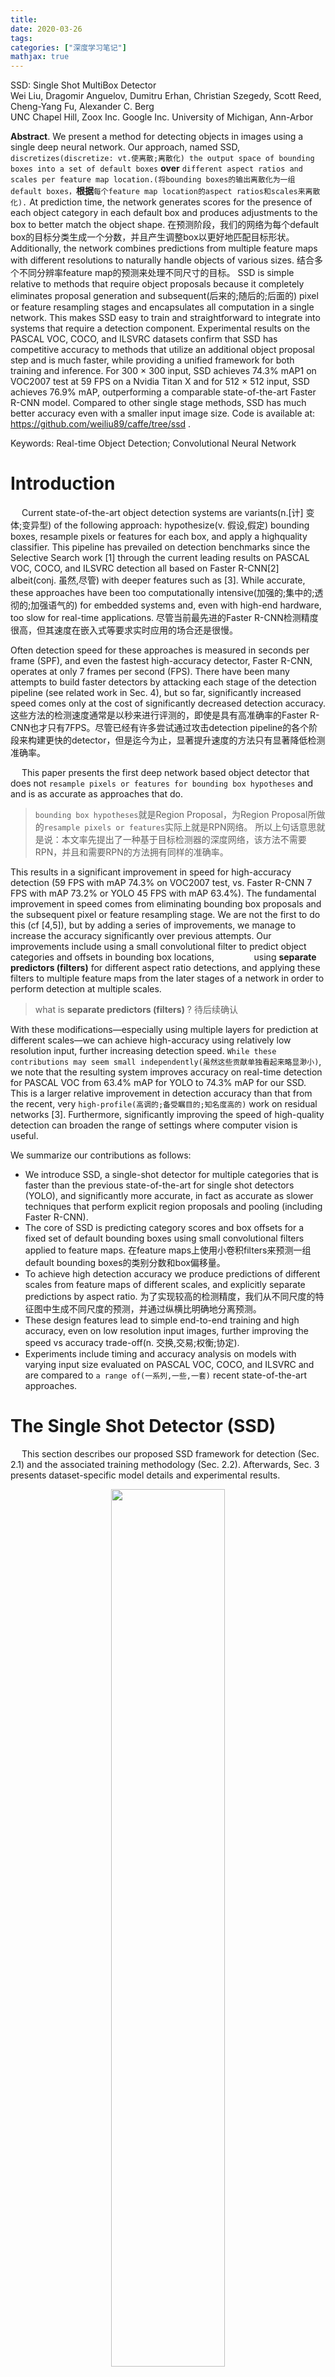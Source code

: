 ```yaml
---
title: 
date: 2020-03-26
tags:
categories: ["深度学习笔记"]
mathjax: true
---
```

SSD: Single Shot MultiBox Detector \
Wei Liu, Dragomir Anguelov, Dumitru Erhan, Christian Szegedy,
Scott Reed, Cheng-Yang Fu, Alexander C. Berg \
UNC Chapel Hill, Zoox Inc. Google Inc. University of Michigan, Ann-Arbor
<!-- more -->

**Abstract**. We present a method for detecting objects in images using a single deep neural network. Our approach, named SSD, `discretizes(discretize: vt.使离散;离散化) the output space of bounding boxes into a set of default boxes` **over** `different aspect ratios and scales per feature map location.(将bounding boxes的输出离散化为一组default boxes，`**根据**`每个feature map location的aspect ratios和scales来离散化).` 
At prediction time, the network generates scores for the presence of each object category in each default box and produces adjustments to the box to better match the object shape. 
在预测阶段，我们的网络为每个default box的目标分类生成一个分数，并且产生调整box以更好地匹配目标形状。
Additionally, the network combines predictions from multiple feature maps with different resolutions to naturally handle objects of various sizes. 
结合多个不同分辨率feature map的预测来处理不同尺寸的目标。
SSD is simple relative to methods that require object proposals because it completely eliminates proposal generation and subsequent(后来的;随后的;后面的) pixel or feature resampling stages and encapsulates all computation in a single network. This makes SSD easy to train and straightforward to integrate into systems that require a detection component. Experimental results on the PASCAL VOC, COCO, and ILSVRC datasets confirm that SSD has competitive accuracy to methods that utilize an additional object proposal step and is much faster, while providing a unified framework for both training and inference. For 300 × 300 input, SSD achieves 74.3% mAP1 on VOC2007 test at 59 FPS on a Nvidia Titan X and for 512 × 512 input, SSD achieves 76.9% mAP, outperforming a comparable state-of-the-art Faster R-CNN model. Compared to other single stage methods, SSD has much better accuracy even with a smaller input image size. Code is available at: https://github.com/weiliu89/caffe/tree/ssd . 

Keywords: Real-time Object Detection; Convolutional Neural Network

# Introduction
&emsp; Current state-of-the-art object detection systems are variants(n.[计] 变体;变异型) of the following approach: hypothesize(v. 假设,假定) bounding boxes, resample pixels or features for each box, and apply a highquality classifier. This pipeline has prevailed on detection benchmarks since the Selective Search work [1] through the current leading results on PASCAL VOC, COCO, and ILSVRC detection all based on Faster R-CNN[2] albeit(conj. 虽然,尽管) with deeper features such as [3]. While accurate, these approaches have been too computationally intensive(加强的;集中的;透彻的;加强语气的) for embedded systems and, even with high-end hardware, too slow for real-time applications.
尽管当前最先进的Faster R-CNN检测精度很高，但其速度在嵌入式等要求实时应用的场合还是很慢。

Often detection speed for these approaches is measured in seconds per frame (SPF), and even the fastest high-accuracy detector, Faster R-CNN, operates at only 7 frames per second (FPS). There have been many attempts to build faster detectors by attacking each stage of the detection pipeline (see related work in Sec. 4), but so far, significantly increased speed comes only at the cost of significantly decreased detection accuracy.
这些方法的检测速度通常是以秒来进行评测的，即使是具有高准确率的Faster R-CNN也才只有7FPS。尽管已经有许多尝试通过攻击detection pipeline的各个阶段来构建更快的detector，但是迄今为止，显著提升速度的方法只有显著降低检测准确率。


&emsp; This paper presents the first deep network based object detector that does not `resample pixels or features for bounding box hypotheses` and and is as accurate as approaches that do. 
> `bounding box hypotheses`就是Region Proposal，为Region Proposal所做的`resample pixels or features`实际上就是RPN网络。
所以上句话意思就是说：本文率先提出了一种基于目标检测器的深度网络，该方法不需要RPN，并且和需要RPN的方法拥有同样的准确率。

This results in a significant improvement in speed for high-accuracy detection (59 FPS with mAP 74.3% on VOC2007 test, vs. Faster R-CNN 7 FPS with mAP 73.2% or YOLO 45 FPS with mAP 63.4%). The fundamental improvement in speed comes from eliminating bounding box proposals and the subsequent pixel or feature resampling stage. We are not the first to do this (cf [4,5]), but by adding a series of improvements, we manage to increase the accuracy significantly over previous attempts. 
Our improvements include using a small convolutional filter to predict object categories and offsets in bounding box locations, &emsp;&emsp;&emsp;&emsp; using **separate predictors (filters)** for different aspect ratio detections, and applying these filters to multiple feature maps from the later stages of a network in order to perform detection at multiple scales. 
> what is **separate predictors (filters)** ? 待后续确认

With these modifications—especially using multiple layers for prediction at different scales—we can achieve high-accuracy using relatively low resolution input, further increasing detection speed. 
`While these contributions may seem small independently(虽然这些贡献单独看起来略显渺小)`, we note that the resulting system improves accuracy on real-time detection for PASCAL VOC from 63.4% mAP for YOLO to 74.3% mAP for our SSD. 
This is a larger relative improvement in detection accuracy than that from the recent, very `high-profile(高调的;备受瞩目的;知名度高的)` work on residual networks [3]. Furthermore, significantly improving the speed of high-quality detection can broaden the range of settings where computer vision is useful.

We summarize our contributions as follows: 
- We introduce SSD, a single-shot detector for multiple categories that is faster than the previous state-of-the-art for single shot detectors (YOLO), and significantly more accurate, in fact as accurate as slower techniques that perform explicit region proposals and pooling (including Faster R-CNN).
- The core of SSD is predicting category scores and box offsets for a fixed set of default bounding boxes using small convolutional filters applied to feature maps. 
在feature maps上使用小卷积filters来预测一组default bounding boxes的类别分数和box偏移量。
- To achieve high detection accuracy we produce predictions of different scales from feature maps of different scales, and explicitly separate predictions by aspect ratio. 
为了实现较高的检测精度，我们从不同尺度的特征图中生成不同尺度的预测，并通过纵横比明确地分离预测。
- These design features lead to simple end-to-end training and high accuracy, even on low resolution input images, further improving the speed vs accuracy trade-off(n. 交换,交易;权衡;协定). 
- Experiments include timing and accuracy analysis on models with varying input size evaluated on PASCAL VOC, COCO, and ILSVRC and are compared to `a range of(一系列,一些,一套)` recent state-of-the-art approaches.


# The Single Shot Detector (SSD)
&emsp; This section describes our proposed SSD framework for detection (Sec. 2.1) and the associated training methodology (Sec. 2.2). Afterwards, Sec. 3 presents dataset-specific model details and experimental results.

<div align=center>
  <img src="https://github.com/JuneXia/JuneXia.github.io/raw/hexo/source/images/ml/SSD1.jpg" width = 60% height = 60% />
</div>
> Fig. 1: SSD framework. (a) SSD only needs an input image and ground truth boxes for each object during training. In a convolutional fashion, we evaluate a small set (e.g. 4) of default boxes of different aspect ratios at each location in several feature maps with different scales (e.g. 8 × 8 and 4 × 4 in (b) and \(c\)). 
For each default box, we predict both the shape offsets and the confidences for all object categories ((c1, c2, · · · , cp)). At training time, we first match these default boxes to the ground truth boxes. 
For example, we have matched two default boxes with the cat and one with the dog, which are treated as positives and the rest as negatives. 
The model loss is a weighted sum between localization loss (e.g. Smooth L1 [6]) and confidence loss (e.g. Softmax).

## Model
&emsp; The SSD approach is based on a feed-forward convolutional network that produces a fixed-size collection of bounding boxes and scores for the presence of object class instances in those boxes, SSD是一个基于前馈卷积网络的方法，它产生一个固定尺寸的bounding boxes集合，并对这些boxes中存在的目标类别实例进行打分。
followed by a non-maximum suppression step to produce the final detections. 然后执行一个非极大值抑制步骤以产生最后的检测结果。
The early network layers are based on a standard architecture used for high quality image classification (truncated before any classification layers), which we will call the base network.
> 作者是使用VGG作为这个base network的，当然也可以使用其他网络结构

We then add auxiliary structure to the network to produce detections with the following key features:
**Multi-scale feature maps for detection** We add convolutional feature layers to the end of the truncated base network. These layers decrease in size progressively(渐进地;逐步的;日益增多地) and allow predictions of detections at multiple scales. 
The convolutional model &emsp; for predicting detections &emsp; is different for each feature layer (cf Overfeat[4] and YOLO[5] that operate on a single scale feature map). 
每个特征层用于预测检测的卷积模型是不同的。
**Convolutional predictors for detection** Each added feature layer (or optionally an existing feature layer from the base network) can produce a fixed set of detection predictions using a set of convolutional filters. 每个添加的feature layer使用一组卷积filters进行预测并产生一组固定的检测结果。
These are indicated on top of the SSD network architecture in Fig. 2. 
For a feature layer of size m × n with p channels, the basic element for predicting parameters of a potential detection is a 3 × 3 × p small kernel that produces either a score for a category, or a shape offset relative to the default box coordinates. 
> 蹩脚直译：
> 对于一个有 $p$ 个channel的m × n大小的feature layer，用来预测~~一个潜在检测的参数~~的基本元素是一个 3 × 3 × p 的小kernel，它既可以生成一个类别分数，也可以生成一个相对default box坐标的偏移。
> 
> 概括翻译：
> 对于一个有 p 个channel的m × n大小的feature layer，使用 3 × 3 × p 的小kernel进行预测操作，它既可以生成类别分数也可以生成一个相对default box坐标的偏移。

At each of the m × n locations where the kernel is applied, it produces an output value. `The bounding box offset output values are measured relative to a default box position relative to each feature map location (bounding box偏移量输出值相对于每个feature map位置的default box位置进行测量)` (*cf* the architecture of YOLO[5] that uses an intermediate(n. adj. 中间(的),过渡(的)) fully connected layer instead of a convolutional filter for this step). 

<div align=center>
  <img src="https://github.com/JuneXia/JuneXia.github.io/raw/hexo/source/images/ml/SSD2.jpg" width = 60% height = 60% />
</div>
> Fig. 2: A comparison between two single shot detection models: SSD and YOLO [5]. Our SSD model adds several feature layers to the end of a base network, which predict the offsets to default boxes of different scales and aspect ratios and their associated confidences. SSD with a 300 × 300 input size significantly outperforms(vt. 胜过;做得比……好) its 448 × 448 YOLO counterpart in accuracy on VOC2007 test while also improving the speed.

**Default boxes and aspect ratios** We associate a set of default bounding boxes with each feature map cell, for multiple feature maps at the top of the network. 
我们将一组default bounding boxes与每个feature map cell关联起来，用于网络顶部的多个feature maps。
The default boxes tile the feature map in a convolutional manner, so that the position of each box relative to its corresponding cell is fixed. 
default boxes以卷积方式平铺feature map，因此每个box相对于其相应cell的位置是固定的。
At each feature map cell, we predict the offsets relative to the default box shapes in the cell, as well as the per-class scores that indicate the presence of a class instance in each of those boxes. 
在每个feature map cell中，我们预测相对于cell中的default box形状的偏移量，以及每个类的分数，这表示每个boxes中存在一个类实例。
Specifically, for each box out of k at a given location, we compute c class scores and the 4 offsets relative to the original default box shape. 
具体地说，对于给定位置上k之外的每个方块，我们计算c个类别的分数和相对于原始default box形状的4个偏移量。
This results in a total of $(c + 4)k$ filters that are applied around each location in the feature map, yielding $(c + 4)kmn$ outputs for a $m × n$ feature map. For an illustration of default boxes, please refer to Fig. 1. Our default boxes are similar to the anchor boxes used in Faster R-CNN [2], however we apply them to several feature maps of different resolutions. 
Allowing different default box shapes in several feature maps let us efficiently discretize(v. 离散) the space of possible output box shapes.
允许在多个feature maps中使用不同的default box形状 使得我们可以有效地discretize可能的输出box形状空间。

## Training
&emsp; The key difference between training SSD and training a typical detector that uses region proposals, is that ground truth information needs to be assigned to specific outputs in the fixed set of detector outputs. 
训练SSD和其他使用region proposals的典型检测器的不同之处关键在于 ground truth信息需要被分配到一组固定检测器的指定输出。
Some version of this is also required for training in YOLO[5] and for the region proposal stage of Faster R-CNN[2] and MultiBox[7]. Once this assignment is determined, the loss function and back propagation are applied end-to-end. 
Training also involves choosing the set of default boxes and scales for detection as well as the hard negative mining and data augmentation strategies.
训练还包括为检测器选择一组default boxes和scales，以及难例挖掘和数据增强策略。


**Matching strategy** During training we need to determine which default boxes correspond to a ground truth detection and train the network accordingly(adv. 因此;于是;相应地;照着). 
在训练过程中，我们需要确定哪些default boxes对应于ground truth，并相应地训练网络。
For each ground truth box we are selecting from default boxes that vary over location, aspect ratio, and scale. 
对于每个ground truth框，我们选择的是根据位置、长宽比和比例而变化的默认框。
We begin by matching each ground truth box to the default box with the best jaccard overlap (as in MultiBox [7]). Unlike MultiBox, we then match default boxes to any ground truth with jaccard overlap higher than a threshold (0.5). This simplifies the learning problem, allowing the network to predict high scores for multiple overlapping default boxes rather than requiring it to pick(选择,挑选;采摘;挖) only the one with maximum overlap. 

**Training objective** The SSD training objective is derived from the MultiBox objective [7,8] but is extended to handle multiple object categories. 
Let $x^p_{ij} = \{1, 0\}$ be an indicator for matching the $i$-th default box to the $j$-th ground truth box of category p. In the matching strategy above, we can have $\sum_i x^p_{ij} \geq 1$. 
假设 $x^p_{ij} = \{1, 0\}$ 是匹配第 i 个default box和第 j 个类别为 p 的 ground truth box 的目标。
> 简单来说，就是如果 default box 和 ground truth box 匹配，则 $x^p_{ij} = 1$，否则 $x^p_{ij} = 0$。可以理解为《信号与系统》中的冲激函数或抽样函数。

The overall objective loss function is a weighted sum of the localization loss (loc) and the confidence loss (conf):
<div align=center>
  <img src="https://github.com/JuneXia/JuneXia.github.io/raw/hexo/source/images/ml/SSD3.jpg" width = 60% height = 60% />
</div>

where $N$ is the number of matched default boxes. If $N = 0$, wet set the loss to 0. The localization loss is a Smooth L1 loss [6] between the predicted box (l) and the ground truth box (g) `parameters`.
> 这里的`parameters`不知为何意，TODO.

Similar to Faster R-CNN [2], we regress to offsets for the center ($cx, cy$) of the default bounding box ($d$) and for its width ($w$) and height ($h$).
与Faster R-CNN类似，我们回归与default bounding box的中心($cx, cy$)以及宽($w$)和高($h$)的偏移量。
<div align=center>
  <img src="https://github.com/JuneXia/JuneXia.github.io/raw/hexo/source/images/ml/SSD4.jpg" width = 60% height = 60% />
</div>

> 我的一些理解：
> $\hat{g}^m_j$ 可以理解为ground truth相对于default box的偏移量，$l^m_i$是predicted box相对于default box的偏移量，而 $L1(l^m_i - \hat{g}^m_j)$ 就是希望 $l^m_i$与$\hat{g}^m_j$ 之间越小越好。
> 
> 那么怎么来衡量这个偏移量呢？
> 对于中心点($cx, cy$)偏移量的衡量，$cx$ 是通过公式 $(g^{cx}_j - d^{cx}_i) / d^w_i$ 来衡量的，$cy$ 类似；
> 而对于宽$w$和高$h$的偏移量，$w$ 是通过公式 $\text{log}(\frac{g^w_j}{d^w_i})$ 来进行衡量的，$h$ 类似。
> 为什么这样做，可参考文献 [m1]

The confidence loss is the softmax loss over multiple classes confidences ($c$)
<div align=center>
  <img src="https://github.com/JuneXia/JuneXia.github.io/raw/hexo/source/images/ml/SSD5.jpg" width = 60% height = 60% />
</div>

and the weight term $\alpha$ is set to 1 by cross validation.


**Choosing scales and aspect ratios for default boxes** To handle different object scales, some methods [4,9] suggest processing the image at different sizes and combining the results afterwards(adv. 后来;然后). However, by utilizing feature maps from several different layers in a single network for prediction we can mimic(vt. 模仿,摹拟. adj. 模仿的,模拟的;假装的) the same effect, while also sharing parameters across all object scales. Previous works [10,11] have shown that using feature maps from the lower layers can improve semantic segmentation quality because the lower layers capture more fine details of the input objects. Similarly, [12] showed that adding global context pooled from a feature map can help smooth the segmentation results.

`motivate`: v. 刺激，使有动机，激发…的积极性；成为……的动机；给出理由；申请 \
`Motivated` by these methods, we use both the lower and upper feature maps for detection. Figure 1 shows two exemplar feature maps (8×8 and 4×4) which are used in the framework. 
In practice, we can use many more with small computational `overhead(n. 经常性支出，运营费用（常用复数 overheads）；（飞机的）顶舱；adj. 在头上方的，在空中的；地面以上的，高架的；（费用、开支等）经常的，日常的；adv. 在头顶上方，在空中；在高处). `
在实践中，我们可以用较小的计算开销使用更多的feature maps。

&emsp; Feature maps from different levels within a network are known to have different ( empirical(经验主义的) ) receptive field sizes [13]. Fortunately(幸运地), within the SSD framework, the default boxes do not necessary need to correspond to the actual receptive fields of each layer. 
We design the tiling of default boxes so that specific feature maps learn to be responsive to particular(adj. 特定的,特别的;详细的;独有的;挑剔的) scales of the objects. 
我将default boxes设计成平铺形式，以至于指定的feature maps能够学习到特定目标尺度的响应。
Suppose we want to use $m$ feature maps for prediction. The scale of the default boxes for each feature map is computed as:
$$s_k = s_{min} + \frac{s_{max} - s_{min}}{m - 1} (k - 1), \qquad k \in [1, m]  \tag{4}$$

where $s_{min}$ is $0.2$ and $s_{max}$ is $0.9$, meaning the lowest layer has a scale of $0.2$ and the highest layer has a scale of $0.9$, and all layers in between are regularly(adv. 定期地；有规律地；整齐地；匀称地) spaced. 
在这之间所有的layers都是有规律的间隔着。\
We impose different aspect ratios for the default boxes, and denote them as $a_r \in \{1, 2, 3, \frac{1} {2} , \frac{1} {3} \}$. We can compute the width ($w^a_k = s_k \sqrt{a_r}$) and height ($h^a_k = s_k / \sqrt{a_r}$) for each default box. 
> 根据 $a_r$ 的取值，default box 的宽和高有下面几种组合：

$$
\begin{aligned}
\text{while} \ \ & a_r = 1, \ w^a_k = s_k, \ h^a_k = s_k \\
\text{while} \ \ & a_r = 2, \ w^a_k = s_k \sqrt{2}, \ h^a_k = \frac{s_k} {\sqrt{2} } \\
\text{while} \ \ & a_r = 3, \ w^a_k = s_k \sqrt{3}, \ h^a_k = \frac{s_k} {\sqrt{3} } \\
\text{while} \ \ & a_r = \frac{1} {2}, \ w^a_k = \frac{s_k} {\sqrt{2} }, \ h^a_k = s_k \sqrt{2} \\
\text{while} \ \ & a_r = \frac{1} {3}, \ w^a_k = \frac{s_k} {\sqrt{3} }, \ h^a_k = s_k \sqrt{3} \\
\end{aligned}
$$

For the aspect ratio of 1, we also add a default box whose scale is $s'_k = \sqrt{s_k s_{k+1}}$, resulting in 6 default boxes per feature map location. 
> 对于 $a_r = 1$ 的时候，我们还增加了一种 default box，该 default box 的尺度是 $s'_k = \sqrt{s_k s_{k+1}}$，综上，每个feature map位置中一共有6种 default box。

We set the center of each default box to $(\frac{i + 0.5} {\vert f_k \vert}, \frac{j + 0.5} {\vert f_k \vert})$, where $\vert f_k \vert$ is the size of the $k$-th square feature map, $i, j \in [0, |fk|$). In practice, one can also design a distribution of default boxes to best fit a specific dataset. How to design the optimal tiling is an open question as well.

&emsp; By combining predictions for all default boxes with different scales and aspect ratios from all locations of many feature maps, we have a diverse set of predictions, covering various input object sizes and shapes. 
通过联合预测多个feature maps中 ~~所有位置的~~ 不同尺度和长宽比的default boxes，我们可以得到多种预测组合，能够覆盖多种尺寸和形状的输入目标。
For example, in Fig. 1, the dog is matched to a default box in the 4 × 4 feature map, but not to any default boxes in the 8 × 8 feature map. This is because those boxes have different scales and do not match the dog box, and therefore are considered as negatives during training.

基本思想就到这里，其他的待续。。。

**Hard negative mining** ……

**Data augmentation** ……


# Experimental Results

## PASCAL VOC2007

## Model analysis

## PASCAL VOC2012

## COCO

## Preliminary ILSVRC results

## Data Augmentation for Small Object Accuracy

## Inference time

# Related Work

# Conclusions

# Acknowledgment

# References
1. Uijlings, J.R., van de Sande, K.E., Gevers, T., Smeulders, A.W.: Selective search for object recognition. IJCV (2013) 
2. Ren, S., He, K., Girshick, R., Sun, J.: Faster R-CNN: Towards real-time object detection with region proposal networks. In: NIPS. (2015) 
3. He, K., Zhang, X., Ren, S., Sun, J.: Deep residual learning for image recognition. In: CVPR. (2016) 
4. Sermanet, P., Eigen, D., Zhang, X., Mathieu, M., Fergus, R., LeCun, Y.: Overfeat: Integrated recognition, localization and detection using convolutional networks. In: ICLR. 
5. Redmon, J., Divvala, S., Girshick, R., Farhadi, A.: You only look once: Unified, real-time object detection. In: CVPR. (2016)


[m1] [FasterRcnn中boundingbox regression的一些理解](https://blog.csdn.net/qian99/article/details/82218963)


